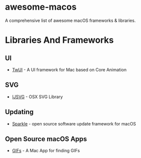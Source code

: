# awesome-macos
A comprehensive list of awesome macOS frameworks & libraries.

# Libraries And Frameworks
## UI
* [TwUI](https://github.com/twitter/twui) - A UI framework for Mac based on Core Animation
 
## SVG
* [IJSVG](https://github.com/curthard89/IJSVG) - OSX SVG Library

## Updating
* [Sparkle](https://sparkle-project.org) - open source software update framework for macOS

## Open Source macOS Apps
* [GIFs](https://github.com/orta/GIFs) - A Mac App for finding GIFs

